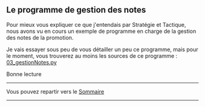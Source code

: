 ## Le programme de gestion des notes

Pour mieux vous expliquer ce que j'entendais par
Stratégie et Tactique, nous avons vu en cours un exemple
de programme en charge de la gestion des notes de la promotion.

Je vais essayer sous peu de vous détailler un peu ce programme,
mais pour le moment, vous trouverez au moins les sources de ce programme : [03_gestionNotes.py](Sources/03_gestionNotes.py)

Bonne lecture

___
Vous pouvez repartir vers le [Sommaire](99_sommaire.md)
___
